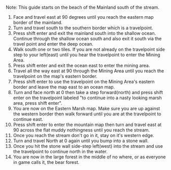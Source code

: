 Note: This guide starts on the beach of the Mainland south of the stream.
1. Face and travel east at 90 degrees until you reach the eastern map border of the mainland.
2. Turn and travel south to the southern border which is a travelpoint.
3. Press shift enter and exit the mainland south into the shallow ocean. Continue through the shallow ocean south and also exit it south via the travel point and enter the deep ocean.
4. Walk south one or two tiles. If you are not already on the travelpoint side step to your left(east) until you hear the travelpoint to enter the Mining Area.
5. Press shift enter and exit the ocean east to enter the mining area.
6. Travel all the way east at 90 through the Mining Area until you reach the travelpoint on the map's eastern border.
7. Press shift enter to use the travelpoint on the Mining Area's eastern border and leave the map east to an ocean map.
8. Turn and face north at 0 then take a step forward(north) and press shift enter on the travelpoint labeled "to continue into a nasty looking marsh area, press shift enter".
9. You are now on the Eastern Marsh map. Make sure you are up against the western border then walk forward until you are at the travelpoint to continue east.
10. Press shift enter to enter the mountain map then turn and travel east at 90 across the flat muddy nothingness until you reach the stream.
11. Once you reach the stream don't go in it, stay on it's western edge.
12. Turn and travel North at 0 again until you bump into a stone wall.
13. Once you hit the stone wall side-step left(west) into the stream and use the travelpoint to continue north in the water.
14. You are now in the large forest in the middle of no where, or as everyone in game calls it, the bear forest.